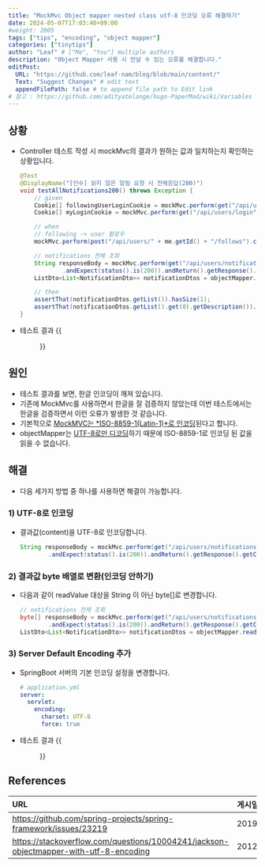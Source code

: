 ```yaml
---
title: "MockMvc Object mapper nested class utf-8 인코딩 오류 해결하기"
date: 2024-05-07T17:03:40+09:00
#weight: 2005
tags: ["tips", "encoding", "object mapper"]
categories: ["tinytips"]
author: "Leaf" # ["Me", "You"] multiple authors
description: "Object Mapper 사용 시 만날 수 있는 오류를 해결합니다."
editPost:
  URL: "https://github.com/leaf-nam/blog/blob/main/content/"
  Text: "Suggest Changes" # edit text
  appendFilePath: false # to append file path to Edit link
# 참고 : https://github.com/adityatelange/hugo-PaperMod/wiki/Variables
---
```


## 상황

- Controller 테스트 작성 시 mockMvc의 결과가 원하는 값과 일치하는지 확인하는 상황입니다.

  ```java
  @Test
  @DisplayName("[인수] 읽지 않은 알림 요청 시 전체응답(200)")
  void testAllNotifications200() throws Exception {
      // given
      Cookie[] followingUserLoginCookie = mockMvc.perform(get("/api/users/login").header(HttpHeaders.AUTHORIZATION, "Bearer valid_token_2")).andReturn().getResponse().getCookies();
      Cookie[] myLoginCookie = mockMvc.perform(get("/api/users/login").header(HttpHeaders.AUTHORIZATION, "Bearer valid_token")).andReturn().getResponse().getCookies();

      // when
      // following -> user 팔로우
      mockMvc.perform(post("/api/users/" + me.getId() + "/follows").cookie(followingUserLoginCookie));

      // notifications 전체 조회
      String responseBody = mockMvc.perform(get("/api/users/notifications").cookie(myLoginCookie))
              .andExpect(status().is(200)).andReturn().getResponse().getContentAsString();
      ListDto<List<NotificationDto>> notificationDtos = objectMapper.readValue(responseBody, new TypeReference<ListDto<List<NotificationDto>>>() {});

      // then
      assertThat(notificationDtos.getList()).hasSize(1);
      assertThat(notificationDtos.getList().get(0).getDescription()).isEqualTo("leaf2님이 당신을 팔로우합니다.");
  }
  ```

- 테스트 결과
  {{<figure src="test-result.png" caption="junit 테스트 결과(실패)">}}

## 원인

- 테스트 결과를 보면, 한글 인코딩이 깨져 있습니다.
- 기존에 MockMvc를 사용하면서 한글을 잘 검증하지 않았는데 이번 테스트에서는 한글을 검증하면서 이런 오류가 발생한 것 같습니다.
- 기본적으로 [MockMVC는 *ISO-8859-1(Latin-1)*로 인코딩](https://github.com/spring-projects/spring-framework/issues/23219)된다고 합니다.
- objectMapper는 [UTF-8로만 디코딩](https://stackoverflow.com/questions/10004241/jackson-objectmapper-with-utf-8-encoding)하기 때문에 ISO-8859-1로 인코딩 된 값을 읽을 수 없습니다.

## 해결

- 다음 세가지 방법 중 하나를 사용하면 해결이 가능합니다.

### 1) UTF-8로 인코딩

- 결과값(content)을 UTF-8로 인코딩합니다.
  ```java
  String responseBody = mockMvc.perform(get("/api/users/notifications").cookie(myLoginCookie))
          .andExpect(status().is(200)).andReturn().getResponse().getContentAsString(StandardCharsets.UTF_8); // StandardCharset.UTF_8 추가
  ```

### 2) 결과값 byte 배열로 변환(인코딩 안하기)

- 다음과 같이 readValue 대상을 String 이 아닌 byte[]로 변경합니다.
  ```java
  // notifications 전체 조회
  byte[] responseBody = mockMvc.perform(get("/api/users/notifications").cookie(myLoginCookie))  // 기존 Return type : String
          .andExpect(status().is(200)).andReturn().getResponse().getContentAsByteArray(); // 기존 method : getContentAsString()
  ListDto<List<NotificationDto>> notificationDtos = objectMapper.readValue(responseBody, new TypeReference<ListDto<List<NotificationDto>>>() {});
  ```

### 3) Server Default Encoding 추가

- SpringBoot 서버의 기본 인코딩 설정을 변경합니다.

  ```yaml
  # application.yml
  server:
    servlet:
      encoding:
        charset: UTF-8
        force: true
  ```

- 테스트 결과
  {{<figure src="test-result-2.png" caption="junit 테스트 결과(성공)">}}

## References

| URL                                                                                   | 게시일자    | 방문일자    | 작성자   |
| :------------------------------------------------------------------------------------ | :---------- | :---------- | :------- |
| https://github.com/spring-projects/spring-framework/issues/23219                      | 2019.07.01. | 2024.05.07. | momega   |
| https://stackoverflow.com/questions/10004241/jackson-objectmapper-with-utf-8-encoding | 2012.04.04. | 2024.05.07. | Patricio |
